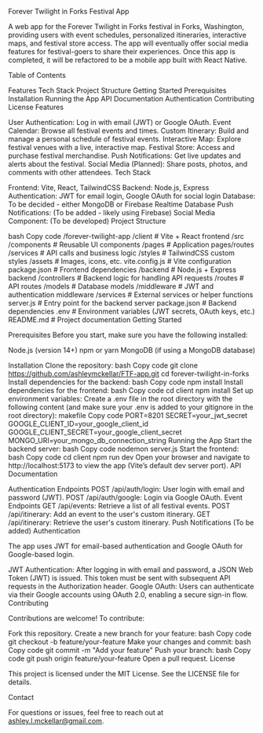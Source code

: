 Forever Twilight in Forks Festival App

A web app for the Forever Twilight in Forks festival in Forks, Washington, providing users with event schedules, personalized itineraries, interactive maps, and festival store access. The app will eventually offer social media features for festival-goers to share their experiences.  Once this app is completed, it will be refactored to be a mobile app built with React Native.

Table of Contents

Features
Tech Stack
Project Structure
Getting Started
Prerequisites
Installation
Running the App
API Documentation
Authentication
Contributing
License
Features

User Authentication: Log in with email (JWT) or Google OAuth.
Event Calendar: Browse all festival events and times.
Custom Itinerary: Build and manage a personal schedule of festival events.
Interactive Map: Explore festival venues with a live, interactive map.
Festival Store: Access and purchase festival merchandise.
Push Notifications: Get live updates and alerts about the festival.
Social Media (Planned): Share posts, photos, and comments with other attendees.
Tech Stack

Frontend: Vite, React, TailwindCSS
Backend: Node.js, Express
Authentication: JWT for email login, Google OAuth for social login
Database: To be decided - either MongoDB or Firebase Realtime Database
Push Notifications: (To be added - likely using Firebase)
Social Media Component: (To be developed)
Project Structure

bash
Copy code
/forever-twilight-app
  /client                 # Vite + React frontend
    /src
      /components         # Reusable UI components
      /pages              # Application pages/routes
      /services           # API calls and business logic
      /styles             # TailwindCSS custom styles
      /assets             # Images, icons, etc.
    vite.config.js        # Vite configuration
    package.json          # Frontend dependencies
  /backend                # Node.js + Express backend
    /controllers          # Backend logic for handling API requests
    /routes               # API routes
    /models               # Database models
    /middleware           # JWT and authentication middleware
    /services             # External services or helper functions
    server.js             # Entry point for the backend server
    package.json          # Backend dependencies
  .env                    # Environment variables (JWT secrets, OAuth keys, etc.)
  README.md               # Project documentation
Getting Started

Prerequisites
Before you start, make sure you have the following installed:

Node.js (version 14+)
npm or yarn
MongoDB (if using a MongoDB database)


Installation
Clone the repository:
bash
Copy code
git clone https://github.com/ashleymckellar/FTF-app.git
cd forever-twilight-in-forks
Install dependencies for the backend:
bash
Copy code
npm install
Install dependencies for the frontend:
bash
Copy code
cd client
npm install
Set up environment variables:
Create a .env file in the root directory with the following content (and make sure your .env is added to your gitignore in the root directory):
makefile
Copy code
PORT=8201
SECRET=your_jwt_secret
GOOGLE_CLIENT_ID=your_google_client_id
GOOGLE_CLIENT_SECRET=your_google_client_secret
MONGO_URI=your_mongo_db_connection_string
Running the App
Start the backend server:
bash
Copy code
nodemon server.js
Start the frontend:
bash
Copy code
cd client
npm run dev
Open your browser and navigate to http://localhost:5173 to view the app (Vite’s default dev server port).
API Documentation

Authentication Endpoints
POST /api/auth/login: User login with email and password (JWT).
POST /api/auth/google: Login via Google OAuth.
Event Endpoints
GET /api/events: Retrieve a list of all festival events.
POST /api/itinerary: Add an event to the user's custom itinerary.
GET /api/itinerary: Retrieve the user's custom itinerary.
Push Notifications
(To be added)
Authentication

The app uses JWT for email-based authentication and Google OAuth for Google-based login.

JWT Authentication: After logging in with email and password, a JSON Web Token (JWT) is issued. This token must be sent with subsequent API requests in the Authorization header.
Google OAuth: Users can authenticate via their Google accounts using OAuth 2.0, enabling a secure sign-in flow.
Contributing

Contributions are welcome! To contribute:

Fork this repository.
Create a new branch for your feature:
bash
Copy code
git checkout -b feature/your-feature
Make your changes and commit:
bash
Copy code
git commit -m "Add your feature"
Push your branch:
bash
Copy code
git push origin feature/your-feature
Open a pull request.
License

This project is licensed under the MIT License. See the LICENSE file for details.

Contact

For questions or issues, feel free to reach out at ashley.l.mckellar@gmail.com.
